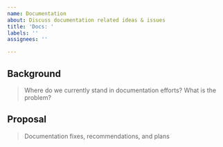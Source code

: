 ```yaml
---
name: Documentation
about: Discuss documentation related ideas & issues
title: 'Docs: '
labels: ''
assignees: ''

---
```


## Background
> Where do we currently stand in documentation efforts? What is the problem?

## Proposal
> Documentation fixes, recommendations, and plans
